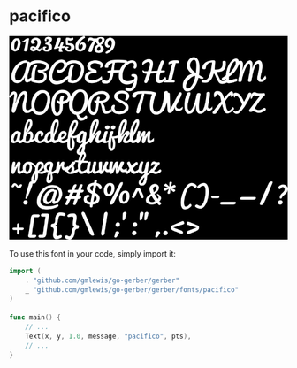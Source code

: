 # pacifico

![pacifico](pacifico.png)

To use this font in your code, simply import it:

```go
import (
	. "github.com/gmlewis/go-gerber/gerber"
	_ "github.com/gmlewis/go-gerber/gerber/fonts/pacifico"
)

func main() {
	// ...
	Text(x, y, 1.0, message, "pacifico", pts),
	// ...
}
```
